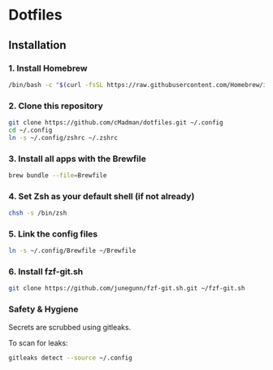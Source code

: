# Dotfiles

## Installation

### 1. Install Homebrew

```bash
/bin/bash -c "$(curl -fsSL https://raw.githubusercontent.com/Homebrew/install/HEAD/install.sh)"
```

### 2. Clone this repository

```bash
git clone https://github.com/cMadman/dotfiles.git ~/.config
cd ~/.config
ln -s ~/.config/zshrc ~/.zshrc
```

### 3. Install all apps with the Brewfile

```bash
brew bundle --file=Brewfile
```

### 4. Set Zsh as your default shell (if not already)

```bash
chsh -s /bin/zsh
```

### 5. Link the config files

```bash
ln -s ~/.config/Brewfile ~/Brewfile
```

### 6. Install fzf-git.sh

```bash
git clone https://github.com/junegunn/fzf-git.sh.git ~/fzf-git.sh
```

### Safety & Hygiene
Secrets are scrubbed using gitleaks.

To scan for leaks:

```bash
gitleaks detect --source ~/.config
```
